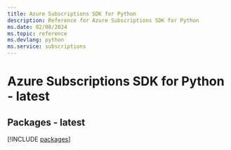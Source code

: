 ```yaml
---
title: Azure Subscriptions SDK for Python
description: Reference for Azure Subscriptions SDK for Python
ms.date: 02/08/2024
ms.topic: reference
ms.devlang: python
ms.service: subscriptions
---
```

# Azure Subscriptions SDK for Python - latest
## Packages - latest
[!INCLUDE [packages](subscriptions-index.md)]